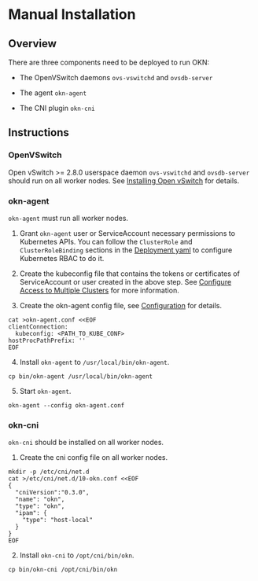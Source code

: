 # Manual Installation

## Overview

There are three components need to be deployed to run OKN:

* The OpenVSwitch daemons `ovs-vswitchd` and `ovsdb-server`

* The agent `okn-agent`

* The CNI plugin `okn-cni`

## Instructions

### OpenVSwitch

Open vSwitch >= 2.8.0 userspace daemon `ovs-vswitchd` and `ovsdb-server` should run on all worker nodes. See
[Installing Open vSwitch](https://docs.openvswitch.org/en/latest/intro/install/#installation-from-packages) for details.

### okn-agent

`okn-agent` must run all worker nodes.

1. Grant `okn-agent` user or ServiceAccount necessary permissions to Kubernetes APIs. You can follow the `ClusterRole`
and `ClusterRoleBinding` sections in the [Deployment yaml](/build/yamls/okn.yml) to configure
Kubernetes RBAC to do it.

2. Create the kubeconfig file that contains the tokens or certificates of ServiceAccount or user created in the above
step. See [Configure Access to Multiple Clusters](
https://kubernetes.io/docs/tasks/access-application-cluster/configure-access-multiple-clusters/) for more information.

3. Create the okn-agent config file, see [Configuration](configuration.md) for details.
```
cat >okn-agent.conf <<EOF
clientConnection:
  kubeconfig: <PATH_TO_KUBE_CONF>
hostProcPathPrefix: ''
EOF
```

4. Install `okn-agent` to `/usr/local/bin/okn-agent`.
```
cp bin/okn-agent /usr/local/bin/okn-agent
```

5. Start `okn-agent`.
```
okn-agent --config okn-agent.conf
```

### okn-cni
`okn-cni` should be installed on all worker nodes.

1. Create the cni config file on all worker nodes.
```
mkdir -p /etc/cni/net.d
cat >/etc/cni/net.d/10-okn.conf <<EOF
{
  "cniVersion":"0.3.0",
  "name": "okn",
  "type": "okn",
  "ipam": {
    "type": "host-local"
  }
}
EOF
```

2. Install `okn-cni` to `/opt/cni/bin/okn`.
```
cp bin/okn-cni /opt/cni/bin/okn
```
